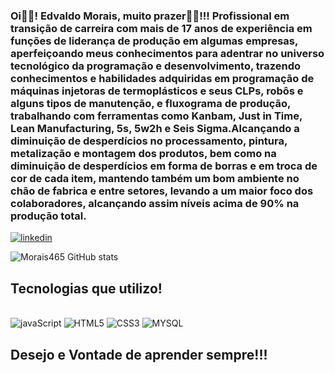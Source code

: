 ### Oi👋🏿! Edvaldo Morais, muito prazer👍🏿!!! Profissional em transição de carreira com mais de 17 anos de experiência em funções de liderança de produção em algumas empresas, aperfeiçoando meus conhecimentos para adentrar no universo tecnológico da programação e desenvolvimento, trazendo conhecimentos e habilidades adquiridas em programação de máquinas injetoras de termoplásticos e seus CLPs, robôs e alguns tipos de manutenção, e fluxograma de produção, trabalhando com ferramentas como Kanbam, Just in Time, Lean Manufacturing, 5s, 5w2h e Seis Sigma.Alcançando a diminuição de desperdícios no processamento, pintura, metalização e montagem dos produtos, bem como na diminuição de desperdícios em forma de borras e em troca de cor de cada item, mantendo também um bom ambiente no chão de fabrica e entre setores, levando a um maior foco dos colaboradores, alcançando assim níveis acima de 90% na produção total.

[![linkedin](https://img.shields.io/badge/LinkedIn-0077B5?style=for-the-badge&logo=linkedin&logoColor=white)](https://www.linkedin.com/in/edevaldo-morais-78765829/)

![Morais465 GitHub stats](https://github-readme-stats.vercel.app/api?username=Morais465&show_icons=true&theme=radical)

## Tecnologias que utilizo!

<div style="display: inline_block"><br>
<img alig="center" alt="javaScript" src="https://img.shields.io/badge/JavaScript-323330?style=for-the-badge&logo=javascript&logoColor=F7DF1E">
<img alig="center" alt="HTML5" src="https://img.shields.io/badge/HTML5-E34F26?style=for-the-badge&logo=html5&logoColor=white">
<img alig="center" alt="CSS3" src="https://img.shields.io/badge/CSS3-1572B6?style=for-the-badge&logo=css3&logoColor=white">

<img alig="center" alt="MYSQL" src="https://img.shields.io/badge/MySQL-00000F?style=for-the-badge&logo=mysql&logoColor=white">
</div>

## Desejo e Vontade de aprender sempre!!!
